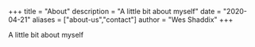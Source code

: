 +++
title = "About"
description = "A little bit about myself"
date = "2020-04-21"
aliases = ["about-us","contact"]
author = "Wes Shaddix"
+++

A little bit about myself



